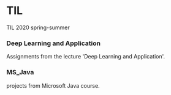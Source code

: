 # TIL
TIL 2020 spring-summer


### Deep Learning and Application
Assignments from the lecture 'Deep Learning and Application'.

### MS_Java
projects from Microsoft Java course. 

